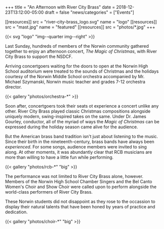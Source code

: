 +++
title = "An Afternoon with River City Brass"
date    = 2018-12-23T13:12:00-05:00
draft   = false
"news/categories" = ["Events"]

[[resources]]
  src  = "river-city-brass_logo.svg"
  name = "logo"
[[resources]]
  src  = "mast.jpg"
  name = "featured"
[[resources]]
  src  = "photos/*.jpg"
+++

{{< svg "logo" "img--quarter img--right" >}}

Last Sunday, hundreds of members of the Norwin community gathered together to enjoy an afternoon concert, *The Magic of Christmas*, with River City Brass to support the NSDCF.

Arriving concertgoers waiting for the doors to open at the Norwin High School auditorium were treated to the sounds of Christmas and the holidays courtesy of the Norwin Middle School orchestra accompanied by Mr. Michael Szymanski, Norwin music teacher and grades 7-12 orchestra director.

{{< gallery "photos/orchestra-*" >}}

Soon after, concertgoers took their seats ot experience a concert unlike any other. River City Brass played classic Christmas compositions alongside uniquely modern, swing-inspired takes on the same. Under Dr. James Gourley, conductor, all of the myriad of ways the *Magic of Christmas* can be expressed during the holiday season came alive for the audience.

But the American brass band tradition isn't just about listening to the music. Since their birth in the nineteenth-century, brass bands have always been *experienced*. For some songs, audience members were invited to sing along. At other moments, it was abundantly clear that RCB musicians are more than willing to have a little fun while performing.

{{< gallery "photos/rcb-*" "big" >}}

The performance was not limited to River City Brass alone, however. Members of the Norwin High School Chamber Singers and the Bel Canto Women's Choir and Show Choir were called upon to perform alongside the world-class performers of River City Brass.

These Norwin students did not disappoint as they rose to the occassion to display their natural talents that have been honed by years of practice and dedication.

{{< gallery "photos/choir-*" "big" >}}
